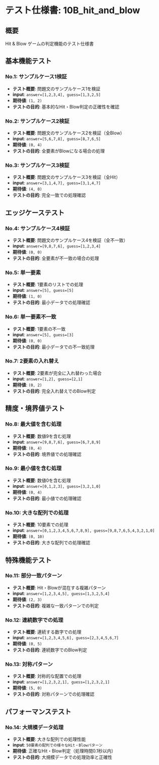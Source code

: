# テスト仕様書: 10B_hit_and_blow

## 概要
Hit & Blow ゲームの判定機能のテスト仕様書

## 基本機能テスト

### No.1: サンプルケース1検証
- **テスト概要**: 問題文のサンプルケース1を検証
- **input**: `answer=[1,2,3,4], guess=[1,3,2,5]`
- **期待値**: `(1, 2)`
- **テストの目的**: 基本的なHit・Blow判定の正確性を確認

### No.2: サンプルケース2検証
- **テスト概要**: 問題文のサンプルケース2を検証（全Blow）
- **input**: `answer=[5,6,7,8], guess=[8,7,6,5]`
- **期待値**: `(0, 4)`
- **テストの目的**: 全要素がBlowになる場合の処理

### No.3: サンプルケース3検証
- **テスト概要**: 問題文のサンプルケース3を検証（全Hit）
- **input**: `answer=[3,1,4,7], guess=[3,1,4,7]`
- **期待値**: `(4, 0)`
- **テストの目的**: 完全一致での処理確認

## エッジケーステスト

### No.4: サンプルケース4検証
- **テスト概要**: 問題文のサンプルケース4を検証（全不一致）
- **input**: `answer=[9,8,7,6], guess=[1,2,3,4]`
- **期待値**: `(0, 0)`
- **テストの目的**: 全要素が不一致の場合の処理

### No.5: 単一要素
- **テスト概要**: 1要素のリストでの処理
- **input**: `answer=[5], guess=[5]`
- **期待値**: `(1, 0)`
- **テストの目的**: 最小データでの処理確認

### No.6: 単一要素不一致
- **テスト概要**: 1要素の不一致
- **input**: `answer=[5], guess=[3]`
- **期待値**: `(0, 0)`
- **テストの目的**: 最小データでの不一致処理

### No.7: 2要素の入れ替え
- **テスト概要**: 2要素が完全に入れ替わった場合
- **input**: `answer=[1,2], guess=[2,1]`
- **期待値**: `(0, 2)`
- **テストの目的**: 完全入れ替えでのBlow判定

## 精度・境界値テスト

### No.8: 最大値を含む処理
- **テスト概要**: 数値9を含む処理
- **input**: `answer=[9,8,7,6], guess=[6,7,8,9]`
- **期待値**: `(0, 4)`
- **テストの目的**: 境界値での処理確認

### No.9: 最小値を含む処理
- **テスト概要**: 数値0を含む処理
- **input**: `answer=[0,1,2,3], guess=[3,2,1,0]`
- **期待値**: `(0, 4)`
- **テストの目的**: 最小値での処理確認

### No.10: 大きな配列での処理
- **テスト概要**: 10要素での処理
- **input**: `answer=[0,1,2,3,4,5,6,7,8,9], guess=[9,8,7,6,5,4,3,2,1,0]`
- **期待値**: `(0, 10)`
- **テストの目的**: 大きな配列での処理確認

## 特殊機能テスト

### No.11: 部分一致パターン
- **テスト概要**: Hit・Blowが混在する複雑パターン
- **input**: `answer=[1,2,3,4,5], guess=[1,3,2,5,4]`
- **期待値**: `(2, 3)`
- **テストの目的**: 複雑な一致パターンでの判定

### No.12: 連続数字での処理
- **テスト概要**: 連続する数字での処理
- **input**: `answer=[1,2,3,4,5,6], guess=[2,3,4,5,6,7]`
- **期待値**: `(0, 5)`
- **テストの目的**: 連続数字でのBlow判定

### No.13: 対称パターン
- **テスト概要**: 対称的な配置での処理
- **input**: `answer=[1,2,3,2,1], guess=[1,2,3,2,1]`
- **期待値**: `(5, 0)`
- **テストの目的**: 対称パターンでの処理確認

## パフォーマンステスト

### No.14: 大規模データ処理
- **テスト概要**: 大きな配列での処理性能
- **input**: `50要素の配列での様々なHit・Blowパターン`
- **期待値**: 正確なHit・Blow判定（処理時間0.1秒以内）
- **テストの目的**: 大規模データでの処理効率と正確性
